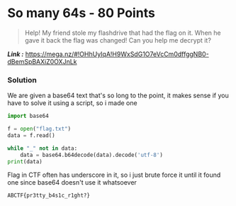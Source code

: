 # So many 64s - 80 Points
> Help! My friend stole my flashdrive that had the flag on it. When he gave it back the flag was changed! Can you help me decrypt it?

_**Link :**_ https://mega.nz/#!OHhUyIqA!H9WxSdG1O7eVcCm0dffggNB0-dBemSpBAXiZ0OXJnLk
### Solution
We are given a base64 text that's so long to the point, it makes sense if you have to solve it using a script, so i made one
```py
import base64

f = open("flag.txt")
data = f.read()

while "_" not in data:
    data = base64.b64decode(data).decode('utf-8')
print(data)
```
Flag in CTF often has underscore in it, so i just brute force it until it found one since base64 doesn't use it whatsoever
```
ABCTF{pr3tty_b4s1c_r1ght?}
```
